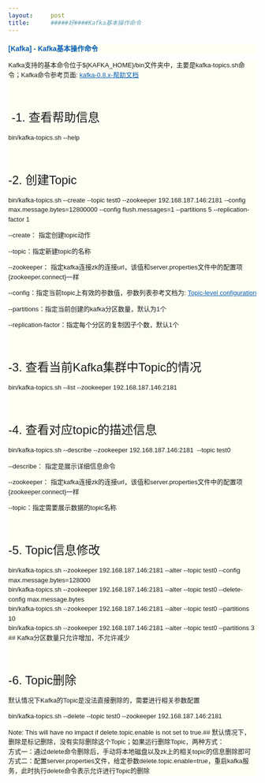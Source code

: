 ```yaml
---
layout:     post
title:      #####好####Kafka基本操作命令
---
```

<div id="article_content" class="article_content clearfix csdn-tracking-statistics" data-pid="blog" data-mod="popu_307" data-dsm="post">
								            <link rel="stylesheet" href="https://csdnimg.cn/release/phoenix/template/css/ck_htmledit_views-f76675cdea.css">
						<div class="htmledit_views" id="content_views">
                
<h1 class="postTitle" style="line-height:1.5;clear:both;font-size:14px;font-family:Verdana, Arial, Helvetica, sans-serif;background-color:rgb(254,254,242);">
<a id="cb_post_title_url" class="postTitle2" href="http://www.cnblogs.com/liuming1992/p/6423458.html" rel="nofollow" style="color:rgb(7,93,179);text-decoration:none;">[Kafka] - Kafka基本操作命令</a></h1>
<div class="clear" style="clear:both;font-family:Verdana, Arial, Helvetica, sans-serif;line-height:18px;background-color:rgb(254,254,242);">
</div>
<div class="postBody" style="line-height:1.5;font-size:13px;font-family:Verdana, Arial, Helvetica, sans-serif;background-color:rgb(254,254,242);">
<div id="cnblogs_post_body">
<p style="line-height:1.5;">
Kafka支持的基本命令位于${KAFKA_HOME}/bin文件夹中，主要是kafka-topics.sh命令；Kafka命令参考页面: <a href="http://kafka.apache.org/082/documentation.html#quickstart" rel="nofollow" style="color:rgb(7,93,179);">kafka-0.8.x-帮助文档</a></p>
<p style="line-height:1.5;">
<img src="http://images2015.cnblogs.com/blog/708990/201702/708990-20170221113215991-2001140852.png" alt="" style="border:0px;"></p>
<p style="line-height:1.5;">
 </p>
<p style="line-height:1.5;">
<span style="line-height:1.5;font-size:18pt;"><span> -1. 查看帮助信息</span></span></p>
<p style="line-height:1.5;">
bin/kafka-topics.sh --help</p>
<p style="line-height:1.5;">
<img src="http://images2015.cnblogs.com/blog/708990/201702/708990-20170221113453460-1048090563.png" alt="" style="border:0px;"></p>
<p style="line-height:1.5;">
 </p>
<p style="line-height:1.5;">
<span><span style="line-height:1.5;font-size:18pt;">-2. 创建Topic</span></span></p>
<p style="line-height:1.5;">
bin/kafka-topics.sh --create --topic test0 --zookeeper 192.168.187.146:2181 --config max.message.bytes=12800000 --config flush.messages=1 --partitions 5 --replication-factor 1</p>
<p style="line-height:1.5;">
--create： 指定创建topic动作</p>
<p style="line-height:1.5;">
--topic：指定新建topic的名称</p>
<p style="line-height:1.5;">
--zookeeper： 指定kafka连接zk的连接url，该值和server.properties文件中的配置项{zookeeper.connect}一样</p>
<p style="line-height:1.5;">
--config：指定当前topic上有效的参数值，参数列表参考文档为: <a href="http://kafka.apache.org/082/documentation.html#brokerconfigs" rel="nofollow" style="color:rgb(7,93,179);">Topic-level configuration</a></p>
<p style="line-height:1.5;">
--partitions：指定当前创建的kafka分区数量，默认为1个</p>
<p style="line-height:1.5;">
--replication-factor：指定每个分区的复制因子个数，默认1个</p>
<p style="line-height:1.5;">
<img src="http://images2015.cnblogs.com/blog/708990/201702/708990-20170221113702195-2072284331.png" alt="" style="border:0px;"></p>
<p style="line-height:1.5;">
 </p>
<p style="line-height:1.5;">
<span style="line-height:1.5;font-size:18pt;"><span>-3. 查看当前Kafka集群中Topic的情况</span></span></p>
<p style="line-height:1.5;">
bin/kafka-topics.sh --list --zookeeper 192.168.187.146:2181</p>
<p style="line-height:1.5;">
<img src="http://images2015.cnblogs.com/blog/708990/201702/708990-20170221114428929-1189630123.png" alt="" style="border:0px;"></p>
<p style="line-height:1.5;">
 </p>
<p style="line-height:1.5;">
<span style="line-height:1.5;font-size:18pt;"><span>-4. 查看对应topic的描述信息</span></span></p>
<p style="line-height:1.5;">
bin/kafka-topics.sh --describe --zookeeper 192.168.187.146:2181  --topic test0</p>
<p style="line-height:1.5;">
--describe： 指定是展示详细信息命令</p>
<p style="line-height:1.5;">
--zookeeper： 指定kafka连接zk的连接url，该值和server.properties文件中的配置项{zookeeper.connect}一样</p>
<p style="line-height:1.5;">
--topic：指定需要展示数据的topic名称</p>
<p style="line-height:1.5;">
<img src="http://images2015.cnblogs.com/blog/708990/201702/708990-20170221114952445-1914574102.png" alt="" style="border:0px;"></p>
<p style="line-height:1.5;">
 </p>
<p style="line-height:1.5;">
<span style="line-height:1.5;font-size:18pt;"><span>-5. Topic信息修改</span></span></p>
<p style="line-height:1.5;">
bin/kafka-topics.sh --zookeeper 192.168.187.146:2181 --alter --topic test0 --config max.message.bytes=128000<br>
bin/kafka-topics.sh --zookeeper 192.168.187.146:2181 --alter --topic test0 --delete-config max.message.bytes<br>
bin/kafka-topics.sh --zookeeper 192.168.187.146:2181 --alter --topic test0 --partitions 10 <br>
bin/kafka-topics.sh --zookeeper 192.168.187.146:2181 --alter --topic test0 --partitions 3 ## Kafka分区数量只允许增加，不允许减少</p>
<p style="line-height:1.5;">
<img src="http://images2015.cnblogs.com/blog/708990/201702/708990-20170221115303007-41563006.png" alt="" style="border:0px;"></p>
<p style="line-height:1.5;">
 </p>
<p style="line-height:1.5;">
<span style="line-height:1.5;font-size:18pt;"><span>-6. Topic删除</span></span></p>
<p style="line-height:1.5;">
默认情况下Kafka的Topic是没法直接删除的，需要进行相关参数配置</p>
<p style="line-height:1.5;">
bin/kafka-topics.sh --delete --topic test0 --zookeeper 192.168.187.146:2181</p>
<p style="line-height:1.5;">
Note: This will have no impact if delete.topic.enable is not set to true.## 默认情况下，删除是标记删除，没有实际删除这个Topic；如果运行删除Topic，两种方式：<br>
方式一：通过delete命令删除后，手动将本地磁盘以及zk上的相关topic的信息删除即可<br>
方式二：配置server.properties文件，给定参数delete.topic.enable=true，重启kafka服务，此时执行delete命令表示允许进行Topic的删除</p>
</div>
</div>
            </div>
                </div>